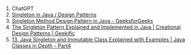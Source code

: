 
1. ChatGPT
2. [Singleton in Java / Design Patterns](https://refactoring.guru/design-patterns/singleton/java/example#:~:text=Singleton%20is%20a%20creational%20design,the%20modularity%20of%20your%20code.)
3. [Singleton Method Design Pattern in Java - GeeksforGeeks](https://www.geeksforgeeks.org/singleton-class-java/)
4. [The Singleton Pattern Explained and Implemented in Java | Creational Design Patterns | Geekific](https://www.youtube.com/watch?v=tSZn4wkBIu8&ab_channel=Geekific) 
6. [13. Java Singleton and Immutable Class Explained with Examples | Java Classes in Depth - Part4](https://www.youtube.com/watch?v=SqDbZOjW1uM&ab_channel=Concept%26%26Coding-byShrayansh)

